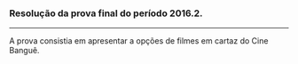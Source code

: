 ### Resolução da prova final do período 2016.2.
---

A prova consistia em apresentar a opções de filmes em cartaz do Cine Banguê.
